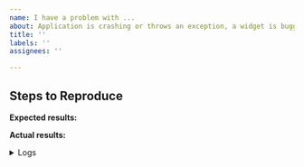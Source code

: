 ```yaml
---
name: I have a problem with ...
about: Application is crashing or throws an exception, a widget is buggy, or something looks wrong.
title: ''
labels: ''
assignees: ''

---
```


<!-- Thank you for using Flutter!
     If you have found a bug or if our documentation doesn't have an answer
     to what you're looking for, then fill our the template below. Please read
     our guide to filing a bug first.
-->

## Steps to Reproduce

<!-- You must include full steps to reproduce so that we can reproduce the problem. -->

<!-- describe how to reproduce the problem -->

**Expected results:** <!-- what did you want to see? -->

**Actual results:** <!-- what did you see? -->

<details>
  <summary>Logs</summary>

  <!-- add logs here -->

</details>
